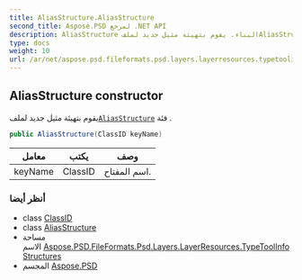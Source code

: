 ```yaml
---
title: AliasStructure.AliasStructure
second_title: Aspose.PSD لمرجع .NET API
description: AliasStructure البناء. يقوم بتهيئة مثيل جديد لملفAliasStructure فئة .
type: docs
weight: 10
url: /ar/net/aspose.psd.fileformats.psd.layers.layerresources.typetoolinfostructures/aliasstructure/aliasstructure/
---
```

## AliasStructure constructor

يقوم بتهيئة مثيل جديد لملف[`AliasStructure`](../) فئة .

```csharp
public AliasStructure(ClassID keyName)
```

| معامل | يكتب | وصف |
| --- | --- | --- |
| keyName | ClassID | اسم المفتاح. |

### أنظر أيضا

* class [ClassID](../../../aspose.psd.fileformats.psd.layers.layerresources/classid/)
* class [AliasStructure](../)
* مساحة الاسم [Aspose.PSD.FileFormats.Psd.Layers.LayerResources.TypeToolInfoStructures](../../aliasstructure/)
* المجسم [Aspose.PSD](../../../)


